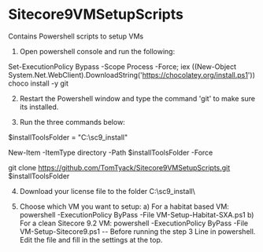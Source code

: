 # Sitecore9VMSetupScripts
Contains Powershell scripts to setup VMs

1) Open powershell console and run the following:

Set-ExecutionPolicy Bypass -Scope Process -Force; iex ((New-Object System.Net.WebClient).DownloadString('https://chocolatey.org/install.ps1'))
choco install -y git

2) Restart the Powershell window and type the command 'git' to make sure its installed.

3) Run the three commands below: 

$installToolsFolder = "C:\sc9_install\"

New-Item -ItemType directory -Path $installToolsFolder -Force

git clone https://github.com/TomTyack/Sitecore9VMSetupScripts.git $installToolsFolder

4) Download your license file to the folder C:\sc9_install\

5) Choose which VM you want to setup: 
a) For a habitat based VM: powershell -ExecutionPolicy ByPass -File VM-Setup-Habitat-SXA.ps1
b) For a clean Sitecore 9.2 VM: powershell -ExecutionPolicy ByPass -File VM-Setup-Sitecore9.ps1
-- Before running the step 3 Line in powershell. Edit the file and fill in the settings at the top. 
